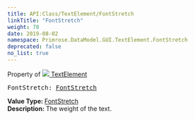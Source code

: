 ```yaml
---
title: API:Class/TextElement/FontStretch
linkTitle: "FontStretch"
weight: 70
date: 2019-08-02
namespace: Primrose.DataModel.GUI.TextElement.FontStretch
deprecated: false
no_list: true
---
```

Property of <a href="/docs/api-reference/Class/TextElement"><img src="/icons/silk/default.png"/>&nbsp;TextElement</a>
<pre class="method-declaration">
FontStretch: <a class="type" href="/docs/api-reference/Enum/FontStretch">FontStretch</a></pre>
<b>Value Type: </b>
<a class="type" href="/docs/api-reference/Enum/FontStretch">FontStretch</a>
<br/>
<b>Description: </b>
The weight of the text.

